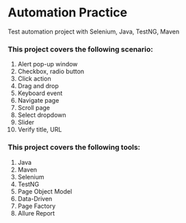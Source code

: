 # Automation Practice
Test automation project with Selenium, Java, TestNG, Maven

### This project covers the following scenario:
1. Alert pop-up window
2. Checkbox, radio button
3. Click action
4. Drag and drop
5. Keyboard event
6. Navigate page
7. Scroll page
8. Select dropdown
9. Slider
10. Verify title, URL


### This project covers the following tools:
1. Java
2. Maven
3. Selenium
4. TestNG
5. Page Object Model
6. Data-Driven
7. Page Factory
8. Allure Report

